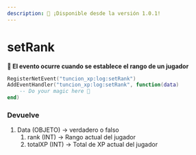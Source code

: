 ```yaml
---
description: 🔧 ¡Disponible desde la versión 1.0.1!
---
```


# setRank

**📢 El evento ocurre cuando se establece el rango de un jugador**

```lua
RegisterNetEvent("tuncion_xp:log:setRank")
AddEventHandler("tuncion_xp:log:setRank", function(data)
    -- Do your magic here 💫
end)
```

### Devuelve

1. Data <span className="color-blue">(OBJETO)</span> <span className="color-orange">-> verdadero o falso</span>
   1. rank <span className="color-blue">(INT)</span> <span className="color-orange">-> Rango actual del jugador</span>
   2. totalXP <span className="color-blue">(INT)</span> <span className="color-orange">-> Total de XP actual del jugador</span>